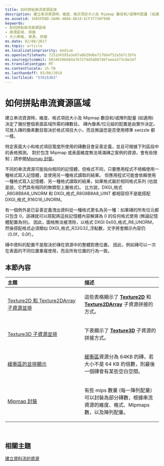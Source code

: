 ```yaml
---
title: 如何拼貼串流資源區域
description: 建立串流資源時，維度、格式項目大小及 Mipmap 數目和/或陣列配量 (如適用) 決定了備份整個表面區域所需的磚數目。
ms.assetid: 3485FD8D-2A06-4B0A-8810-ECF37736F94B
keywords:
- 如何拼貼串流資源區域
- 資源區域, 拼接
- 大小表格, 資源, 拼接
ms.date: 02/08/2017
ms.topic: article
ms.localizationpriority: medium
ms.openlocfilehash: 7251d4595a3e87a8629d6e717bb4f52e5b7c35fe
ms.sourcegitcommit: b034650b684a767274d5d88746faeea373c8e34f
ms.translationtype: MT
ms.contentlocale: zh-TW
ms.lasthandoff: 03/06/2019
ms.locfileid: "57615363"
---
```

# <a name="how-a-streaming-resources-area-is-tiled"></a>如何拼貼串流資源區域


建立串流資源時，維度、格式項目大小及 Mipmap 數目和/或陣列配量 (如適用) 決定了備份整個表面區域所需的磚數目。 磚內像素/位元組的配置是由實作決定。 可放入磚的像素數目取決於格式項目大小，而且無論您是否使用標準 swizzle 都一樣。

特定表面大小和格式項目寬度所使用的磚數目會妥善定義，並且可根據下列區段中的表格預測。 對於包含 Mipmap 或表面維度無法填滿磚之案例的資源，會有些限制；請參閱[Mipmap 封裝](mipmap-packing.md)。

不同的串流資源可能指向相同的記憶體，但格式不同，只要應用程式不倚賴使用一種格式寫入記憶體，並使用另一種格式讀取的結果。 但應用程式可能會依賴使用一種格式寫入記憶體、另一種格式讀取的結果，如果格式屬於相同格式系列 (也就是說，它們具有相同的無類型上層格式)。 比方說，DXGI\_格式\_R8G8B8A8\_UNORM 和 DXGI\_格式\_R8G8B8A8\_UINT 都相容但不是能搭配 DXGI\_格式\_R16G16\_UNORM。

有一個例外是已妥善定義洩出資料從一種格式更名為另一種：如果磚的所有位元都只包含 0，該磚就可以搭配將這些記憶體內容解譯為 0 的任何格式使用 (無論記憶體配置為何)。 因此，圖格無法被清除，以格式 DXGI 0x00\_格式\_R8\_UNORM，然後搭配格式必須類似 DXGI\_格式\_R32G32\_浮點數，文字將會顯示內容仍 （0.0f，0.0f）。

磚中資料的配置不是取決於磚在資源中的整體對應位置。 因此，例如磚可以一次在表面的不同位置重複使用，而且所有位置的行為一致。

## <a name="span-idin-this-sectionspanin-this-section"></a><span id="in-this-section"></span>本節內容


<table>
<colgroup>
<col width="50%" />
<col width="50%" />
</colgroup>
<thead>
<tr class="header">
<th align="left">主題</th>
<th align="left">描述</th>
</tr>
</thead>
<tbody>
<tr class="odd">
<td align="left"><p><a href="texture2d-and-texture2darray-subresource-tiling.md">Texture2D 和 Texture2DArray 子資源並排</a></p></td>
<td align="left"><p>這些表格顯示了 <a href="https://msdn.microsoft.com/library/windows/desktop/ff471525"><strong>Texture2D</strong></a> 和 <a href="https://msdn.microsoft.com/library/windows/desktop/ff471526"><strong>Texture2DArray</strong></a> 子資源拼接的方式。</p></td>
</tr>
<tr class="even">
<td align="left"><p><a href="texture3d-subresource-tiling.md">Texture3D 子資源並排</a></p></td>
<td align="left"><p>下表顯示了 <a href="https://msdn.microsoft.com/library/windows/desktop/ff471562"><strong>Texture3D</strong></a> 子資源的拼接方式。</p></td>
</tr>
<tr class="odd">
<td align="left"><p><a href="buffer-tiling.md">緩衝區的並排顯示</a></p></td>
<td align="left"><p><a href="introduction-to-buffers.md">緩衝區</a>資源分為 64KB 的磚，若大小不是 64 KB 的倍數，則最後一個磚會有某些空白空間。</p></td>
</tr>
<tr class="even">
<td align="left"><p><a href="mipmap-packing.md">Mipmap 封裝</a></p></td>
<td align="left"><p>有些 mips 數量 (每一陣列配量) 可以封裝為部分磚數，根據串流資源的維度、格式、Mipmaps 數，以及陣列配量。</p></td>
</tr>
</tbody>
</table>

 

## <a name="span-idrelated-topicsspanrelated-topics"></a><span id="related-topics"></span>相關主題


[建立資料流的資源](creating-streaming-resources.md)

 

 




